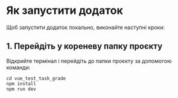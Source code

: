 # Як запустити додаток

Щоб запустити додаток локально, виконайте наступні кроки:

## 1. Перейдіть у кореневу папку проєкту
Відкрийте термінал і перейдіть до папки проєкту за допомогою команди:

```
cd vue_test_task_grade
npm install
npm run dev